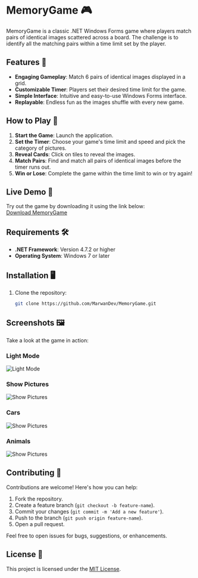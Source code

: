 # MemoryGame 🎮

MemoryGame is a classic .NET Windows Forms game where players match pairs of identical images scattered across a board. The challenge is to identify all the matching pairs within a time limit set by the player.

## Features 🌟
- **Engaging Gameplay**: Match 6 pairs of identical images displayed in a grid.  
- **Customizable Timer**: Players set their desired time limit for the game.  
- **Simple Interface**: Intuitive and easy-to-use Windows Forms interface.  
- **Replayable**: Endless fun as the images shuffle with every new game.

## How to Play 📖
1. **Start the Game**: Launch the application.
3. **Set the Timer**: Choose your game's time limit and speed and pick the category of pictures.
4. **Reveal Cards**: Click on tiles to reveal the images.  
5. **Match Pairs**: Find and match all pairs of identical images before the timer runs out.  
6. **Win or Lose**: Complete the game within the time limit to win or try again!

## Live Demo 🔗
Try out the game by downloading it using the link below:  
[Download MemoryGame](https://drive.google.com/file/d/1b29uDuo0wKCpHQUQk_yIOex46IyIjW8W/view?usp=drive_link)  

## Requirements 🛠️
- **.NET Framework**: Version 4.7.2 or higher  
- **Operating System**: Windows 7 or later  

## Installation 🖥️
1. Clone the repository:  
   ```bash
   git clone https://github.com/MarwanDev/MemoryGame.git

## Screenshots 🖼️
Take a look at the game in action:  

### Light Mode  
![Light Mode](Screenshots/Light-Mode.JPG)  

### Show Pictures  
![Show Pictures](Screenshots/Show-Pictures.JPG)  

### Cars  
![Show Pictures](Screenshots/Cars.JPG)  

### Animals  
![Show Pictures](Screenshots/Animals.JPG)  


## Contributing 🤝
Contributions are welcome! Here's how you can help:  
1. Fork the repository.  
2. Create a feature branch (`git checkout -b feature-name`).  
3. Commit your changes (`git commit -m 'Add a new feature'`).  
4. Push to the branch (`git push origin feature-name`).  
5. Open a pull request.  

Feel free to open issues for bugs, suggestions, or enhancements.

## License 📜
This project is licensed under the [MIT License](LICENSE).  
